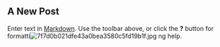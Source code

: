 ## A New Post

Enter text in [Markdown](http://daringfireball.net/projects/markdown/). Use the toolbar above, or click the **?** button for formatti![7f7d0b021dfe43a0bea3580c5fd19b1f.jpg]({{site.baseurl}}/7f7d0b021dfe43a0bea3580c5fd19b1f.jpg)
ng help.
